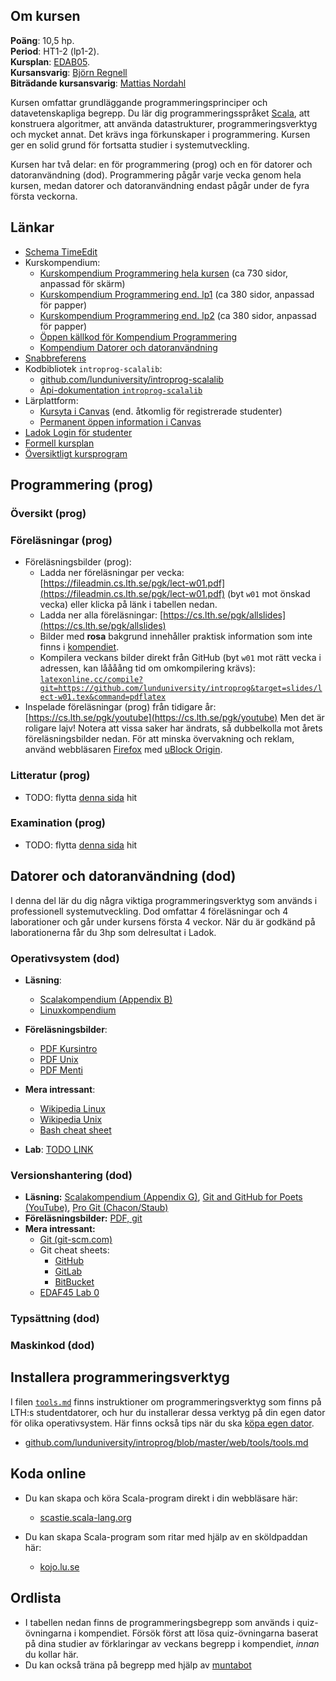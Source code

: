 <script src="https://code.jquery.com/jquery-3.6.4.min.js"></script>
<script type="text/javascript">
  function loadContent(uri, elementId) {
    $(elementId).load(uri, function(responseText, textStatus, jqXHR) {
      if (textStatus !== 'success') {
        $(elementId).html(`<p>Kunde inte ladda innehåll från <a href="${uri}">${uri}</a>.</p>`);
      }
    });
  }
</script>

## Om kursen

**Poäng**: 10,5 hp.  
**Period**: HT1-2 (lp1-2).  
**Kursplan**: [EDAB05](https://kurser.lth.se/kursplaner/senaste/EDAB05.html).  
**Kursansvarig**: [Björn Regnell](../bjornregnell)  
**Biträdande kursansvarig**:
[Mattias Nordahl](https://cs.lth.se/nordahl-mattias/)

Kursen omfattar grundläggande programmeringsprinciper och datavetenskapliga begrepp. Du lär dig programmeringsspråket [Scala](https://www.scala-lang.org/), att konstruera algoritmer, att använda datastrukturer, programmeringsverktyg och mycket annat. Det krävs inga förkunskaper i programmering. Kursen ger en solid grund för fortsatta studier i systemutveckling.

Kursen har två delar: en för programmering (prog) och en för datorer och
datoranvändning (dod). Programmering pågår varje vecka genom hela
kursen, medan datorer och datoranvändning endast pågår under de fyra första veckorna. 

## Länkar

- [Schema TimeEdit](https://cloud.timeedit.net/lu/web/lth1/ri19566250000YQQ28Z0507007y9Y4763gQ0g5X6Y65ZQ176.html)
- Kurskompendium:
  - [Kurskompendium Programmering hela kursen](https://fileadmin.cs.lth.se/pgk/compendium.pdf)  (ca 730 sidor, anpassad för skärm)
  - [Kurskompendium Programmering end. lp1](https://fileadmin.cs.lth.se/pgk/compendium1.pdf) (ca 380 sidor, anpassad för papper)
  - [Kurskompendium Programmering end. lp2](https://fileadmin.cs.lth.se/pgk/compendium2.pdf) (ca 380 sidor, anpassad för papper)
  - [Öppen källkod för Kompendium Programmering](http://github.com/lunduniversity/introprog)
  - [Kompendium Datorer och datoranvändning](TODO)
- [Snabbreferens](https://fileadmin.cs.lth.se/pgk/quickref.pdf)
- Kodbibliotek `introprog-scalalib`:
  - [github.com/lunduniversity/introprog-scalalib](http://github.com/lunduniversity/introprog-scalalib)
  - [Api-dokumentation `introprog-scalalib`](https://fileadmin.cs.lth.se/pgk/api)
- Lärplattform:
  - [Kursyta i Canvas](TODO) (end. åtkomlig för registrerade studenter)
  - [Permanent öppen information i Canvas](https://canvas.education.lu.se/courses/35559)
- [Ladok Login för studenter](https://www.student.ladok.se/student/app/studentwebb/)
- [Formell kursplan](https://kurser.lth.se/kursplaner/senaste/EDAB05.html)
- [Översiktligt kursprogram](https://fileadmin.cs.lth.se/pgk/courseplan.pdf)


## Programmering (prog)

### Översikt (prog)

<script type="text/javascript">
  $(function(){
    const uri = 'resources/week-plan-generated.html';
    loadContent(uri, '#week-plan-generated');
  });
</script>
<div id="week-plan-generated"></div>


### Föreläsningar (prog)


* Föreläsningsbilder (prog):
  - Ladda ner föreläsningar per vecka:
    [https://fileadmin.cs.lth.se/pgk/lect-w01.pdf](https://fileadmin.cs.lth.se/pgk/lect-w01.pdf)
    (byt `w01` mot önskad vecka) eller klicka på länk i tabellen nedan.
  - Ladda ner alla föreläsningar:
    [https://cs.lth.se/pgk/allslides](https://cs.lth.se/pgk/allslides)
  - Bilder med **rosa** bakgrund innehåller praktisk information som inte finns i
    [kompendiet](https://cs.lth.se/pgk/compendium/).
  - Kompilera veckans bilder direkt från GitHub (byt `w01` mot rätt vecka i adressen, kan låååång tid om omkompilering krävs):
    [`latexonline.cc/compile?git=https://github.com/lunduniversity/introprog&target=slides/lect-w01.tex&command=pdflatex`](https://latexonline.cc/compile?git=https://github.com/lunduniversity/introprog&target=slides/lect-w01.tex&command=pdflatex)
* Inspelade föreläsningar (prog) från tidigare år: [https://cs.lth.se/pgk/youtube](https://cs.lth.se/pgk/youtube) Men det är roligare lajv! Notera att vissa saker har ändrats, så dubbelkolla mot
årets föreläsningsbilder nedan. För att minska övervakning och reklam, använd
webbläsaren [Firefox](https://www.mozilla.org/en-US/firefox/all) med
[uBlock Origin](https://addons.mozilla.org/en-US/firefox/addon/ublock-origin/).


<script type="text/javascript">
  $(function(){
    const uri = 'resources/module-plan-generated.html';
    loadContent(uri, '#module-plan-generated');
  });
</script>
<div id="module-plan-generated"></div>


### Litteratur (prog)

- TODO: flytta [denna sida](https://cs.lth.se/pgk/litteratur/) hit



### Examination (prog)

- TODO: flytta [denna sida](https://cs.lth.se/pgk/examination/) hit

## Datorer och datoranvändning (dod)

I denna del lär du dig några viktiga programmeringsverktyg som används i professionell systemutveckling. Dod omfattar 4 föreläsningar och 4 laborationer och går under kursens första 4 veckor. När du är godkänd på laborationerna får du 3hp  som delresultat i Ladok. 

### Operativsystem (dod)

* **Läsning**: 
  * [Scalakompendium (Appendix B)](https://fileadmin.cs.lth.se/pgk/compendium.pdf)
  * [Linuxkompendium](http://fileadmin.cs.lth.se/cs/Education/EDAA60/general/unix-x.pdf) 

* **Föreläsningsbilder**: 
  * [PDF Kursintro](https://fileadmin.cs.lth.se/cs/Education/EDAA60/lectures/2024/lecture0-intro-handout.pdf)
  * [PDF Unix](https://fileadmin.cs.lth.se/cs/Education/EDAA60/lectures/2024/lecture1-unix-handout.pdf)
  * [PDF Menti](https://fileadmin.cs.lth.se/cs/Education/EDAA60/lectures/2024/lecture1-menti.pdf)

* **Mera intressant**:
  * [Wikipedia Linux](http://en.wikipedia.org/wiki/Linux)
  * [Wikipedia Unix](http://en.wikipedia.org/wiki/Unix)
  * [Bash cheat sheet](https://github.com/RehanSaeed/Bash-Cheat-Sheet)

* **Lab**: [TODO LINK](TODO)

### Versionshantering (dod)
<ul>
  <li>
    <strong>Läsning:</strong>
    <a
      href="https://fileadmin.cs.lth.se/pgk/compendium.pdf"
      target="_blank"
      >Scalakompendium (Appendix G)</a
    >,
    <a
      href="https://www.youtube.com/playlist?list=PLRqwX-V7Uu6ZF9C0YMKuns9sLDzK6zoiV"
      target="_blank"
      >Git and GitHub for Poets (YouTube)</a
    >,
    <a href="https://git-scm.com/book/en/v2" target="_blank"
      >Pro Git (Chacon/Staub)</a
    >
  </li>
  <li>
    <strong>Föreläsningsbilder:</strong>
    <a
      href="https://fileadmin.cs.lth.se/cs/Education/EDAA60/lectures/2024/lecture-git-handout.pdf"
      target="_blank"
      >PDF, git</a
    >
  </li>
  <li>
    <strong>Mera intressant:</strong>
    <ul>
      <li>
        <a href="https://git-scm.com" target="_blank"
          >Git (git-scm.com)</a
        >
      </li>
      <li>
        Git cheat sheets:
        <ul>
          <li>
            <a
              href="https://education.github.com/git-cheat-sheet-education.pdf"
              target="_blank"
              >GitHub</a
            >
          </li>
          <li>
            <a
              href="https://about.gitlab.com/images/press/git-cheat-sheet.pdf"
              target="_blank"
              >GitLab</a
            >
          </li>
          <li>
            <a
              href="https://www.atlassian.com/git/tutorials/atlassian-git-cheatsheet"
              target="_blank"
              >BitBucket</a
            >
          </li>
        </ul>
      </li>
      <li>
        <a
          href="https://fileadmin.cs.lth.se/cs/Education/EDAA60/lectures/2023/EDAF45-lab0-git-basics-v1.1.pdf"
          target="_blank"
          >EDAF45 Lab 0</a
        >
      </li>
    </ul>
  </li>
</ul>


### Typsättning (dod)

### Maskinkod (dod)

<!--

| Vecka         | Förel     | Lab |
|--------------|-----------|------------|
| W01 | [Operativsystem](fileadmin/TODO)   | [`linux`](fileadmin/TODO)        |
| W02 | [Versionshantering]()      | `git`        |
| W03 | Typsättning      | `latex`        |
| W04 | Maskinkod      | `c3pu`        |

<script type="text/javascript">
  $(function(){
    const uri = 'resources/dod-lectures.html';
    loadContent(uri, '#dod-lectures');
  });
</script>
<div id="dod-lectures"></div>

-->

## Installera programmeringsverktyg 

I filen [`tools.md`](https://github.com/lunduniversity/introprog/blob/master/web/tools/tools.md) finns instruktioner om programmeringsverktyg som finns på LTH:s studentdatorer, och hur du installerar dessa verktyg på din egen dator för olika operativsystem. Här finns också tips när du ska [köpa egen dator](https://github.com/lunduniversity/introprog/blob/master/web/tools/tools.md#k%C3%B6pa-egen-dator).

* [github.com/lunduniversity/introprog/blob/master/web/tools/tools.md](https://github.com/lunduniversity/introprog/blob/master/web/tools/tools.md)

## Koda online

* Du kan skapa och köra Scala-program direkt i din webbläsare här: 
  * [scastie.scala-lang.org](https://scastie.scala-lang.org/kXwW4wXzQYaKpmyNtjXp4w)

* Du kan skapa Scala-program som ritar med hjälp av en sköldpaddan här: 
  * [kojo.lu.se](http://kojo.lu.se/)


## Ordlista

* I tabellen nedan finns de programmeringsbegrepp som används i quiz-övningarna i kompendiet. Försök först att lösa quiz-övningarna baserat på dina studier av förklaringar av veckans begrepp i kompendiet, *innan* du kollar här.
* Du kan också träna på begrepp med hjälp av [muntabot](https://fileadmin.cs.lth.se/pgk/muntabot/#muntabot)

<script type="text/javascript">
  $(function(){
    const uri = 'resources/concepts-generated.html';
    loadContent(uri, '#concepts-generated');
  });
</script>
<div id="concepts-generated"></div>

